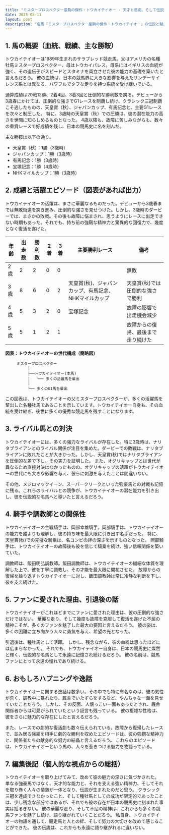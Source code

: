 ```yaml
---
title: "ミスタープロスペクター産駒の傑作・トウカイテイオー - 天才と悲劇、そして伝説への軌跡"
date: 2025-08-11
layout: post
description: "名馬『ミスタープロスペクター産駒の傑作・トウカイテイオー』の伝説と魅力を深堀り"
---
```


## 1. 馬の概要（血統、戦績、主な勝鞍）

トウカイテイオーは1989年生まれのサラブレッド競走馬。父はアメリカの名種牡馬ミスタープロスペクター、母はトウカイパレス。母系にはイギリスの血統が強く、その遺伝子がスピードとスタミナを両立させた彼の能力の基礎を築いたと言えるだろう。  彼の血統は、日本の競馬界に大きな影響を与えたサンデーサイレンス系とは異なる、パワフルでタフな走りを持つ系統を受け継いでいる。

通算成績は20戦12勝、2着4回、3着3回と圧倒的な勝利数を誇る。デビューから3歳春にかけては、圧倒的な強さでG1レースを制覇し続け、クラシック三冠制覇こそ逃したものの、天皇賞（秋）、ジャパンカップ、有馬記念と、主要G1レースを次々と制圧した。  特に、3歳時の天皇賞（秋）での圧勝は、彼の潜在能力の高さを世間に知らしめるものとなった。  4歳以降も、故障に苦しみながらも、数々の重賞レースで好成績を残し、日本の競馬史に名を刻んだ。

主な勝鞍は以下の通り。

* 天皇賞（秋）：1勝（3歳時）
* ジャパンカップ：1勝（3歳時）
* 有馬記念：1勝（3歳時）
* 宝塚記念：1勝（4歳時）
* NHKマイルカップ：1勝（3歳時）


## 2. 成績と活躍エピソード（図表があれば出力）

トウカイテイオーの活躍は、まさに華麗なるものだった。デビューから3歳春までは無敗街道を突き進み、圧倒的な強さを見せつけた。しかし、3歳時のダービーでは、まさかの敗戦。その後も故障に悩まされ、思うようにレースに出走できない時期もあった。それでも、持ち前の強靭な精神力と驚異的な回復力で、幾度となく復活を遂げた。

| 年齢 | 出走数 | 勝利数 | 2着 | 3着 | 主要勝利レース | 備考 |
|---|---|---|---|---|---|---|
| 2歳 | 2 | 2 | 0 | 0 |  | 無敗 |
| 3歳 | 8 | 6 | 0 | 2 | 天皇賞(秋)、ジャパンカップ、有馬記念、NHKマイルカップ | 天皇賞(秋)では圧倒的な強さで勝利 |
| 4歳 | 5 | 3 | 2 | 0 | 宝塚記念 |  故障の影響で出走機会減少 |
| 5歳 | 5 | 1 | 2 | 1 |  |  故障からの復帰、最後まで走り続けた |


**図表：トウカイテイオーの世代構成（簡略図）**

```
     ミスタープロスペクター
          │
          ├──トウカイテイオー(本馬)
          │   └── 多くの活躍馬を輩出
          │
          └── 多くのG1馬を輩出
```

この図表は、トウカイテイオーの父ミスタープロスペクターが、多くの活躍馬を輩出した名種牡馬であることを示しています。トウカイテイオー自身も、その血統を受け継ぎ、後世に多くの優秀な競走馬を残すことになります。


## 3. ライバル馬との対決

トウカイテイオーには、多くの強力なライバルが存在した。特に3歳時は、ナリタブライアンとのライバル関係が注目を集めた。ダービーでの敗戦は、ナリタブライアンに敗れたことが大きかった。しかし、天皇賞(秋)ではナリタブライアンを圧倒的な差で下し、その実力を証明した。  また、オグリキャップとは世代が異なるため直接対決はなかったものの、オグリキャップの活躍がトウカイテイオーの世代にも大きな影響を与え、彼らに刺激を与えたことは間違いない。

その他、メジロマックイーン、スーパークリークといった強豪馬との対戦も記憶に残る。これらのライバルとの競争が、トウカイテイオーの潜在能力を引き出し、彼を伝説的な名馬へと導いたと言えるだろう。


## 4. 騎手や調教師との関係性

トウカイテイオーの主戦騎手は、岡部幸雄騎手。岡部騎手は、トウカイテイオーの能力を誰よりも理解し、彼の持ち味を最大限に引き出す名手だった。  特に、天皇賞(秋)での完璧な騎乗は、名コンビの絆の深さを示すものとなった。  岡部騎手は、トウカイテイオーの故障後も彼を信じて騎乗を続け、強い信頼関係を築いていた。

調教師は、飯田明弘調教師。飯田調教師は、トウカイテイオーの繊細な体質を理解した上で、彼を丁寧に調教し、その才能を最大限に開花させた。  故障からの復帰を繰り返すトウカイテイオーに対し、飯田調教師は常に冷静な判断を下し、彼を支え続けた。


## 5. ファンに愛された理由、引退後の話

トウカイテイオーがこれほどまでにファンに愛された理由は、彼の圧倒的な強さだけではない。  華麗な走り、そして幾度も故障を克服して復活を遂げた不屈の精神こそが、多くのファンを魅了した最大の要因と言えるだろう。  彼の姿は、多くの困難に立ち向かう人々に勇気を与え、希望の光となった。

引退後は、種牡馬として活躍。  しかし、残念ながら、彼の血統は思ったほどには広まらなかった。  それでも、トウカイテイオー自身は、日本の競馬史に燦然と輝く、伝説的な名馬として永遠に記憶され続けるだろう。  彼の名前は、競馬ファンにとって永遠の憧れであり続ける。


## 6. おもしろハプニングや逸話

トウカイテイオーに関する逸話は数多い。その中でも特に有名なのは、彼の気性が荒く、調教中に暴れたり、厩舎でいたずらをするなど、やんちゃな一面を見せていたことだろう。  しかし、その反面、人懐っこい一面もあったとされ、厩舎関係者からは可愛がられていたという証言も残っている。  彼の複雑な性格は、彼をさらに魅力的な存在にしたと言えるだろう。

また、レースでの劇的な復活劇も数々伝えられている。故障から復帰したレースで、並み居る強豪を相手に劇的な勝利を収めたエピソードは、彼の強靭な精神力と、関係者たちの献身的な努力の結晶と言えるだろう。  これらのエピソードは、トウカイテイオーという馬の、人々を惹きつける魅力を物語っている。


## 7. 編集後記（個人的な視点からの総括）

トウカイテイオーを取り上げてみて、改めて彼の魅力の深さに気づかされた。  単なる強豪馬ではなく、天才的な能力と、それを支える強い精神力、そしてそれを取り巻く人々の情熱が一体となり、伝説が生まれたのだと思う。  クラシック三冠を達成できなかったこと、そして種牡馬としての成功が限定的であったことは、少し残念な部分ではあるが、それでも彼の存在が日本の競馬史に刻まれた事実は揺るぎない。  彼の華麗な走り、そして不屈の精神は、これからも多くの競馬ファンを魅了し続け、語り継がれていくことだろう。  私自身、トウカイテイオーの物語を通して、競走馬と人との絆、そして努力の大切さを改めて感じることができた。  彼の伝説は、これからも永遠に語り継がれるに違いない。

